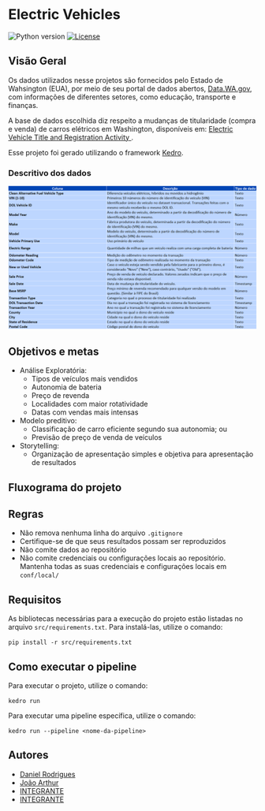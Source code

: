 # Electric Vehicles

![Python version](https://img.shields.io/badge/python-3.10%20-blue.svg)
[![License](https://img.shields.io/badge/license-Apache%202.0-blue.svg)](https://github.com/daniel64bit/biofuel_brazil_plants/blob/main/LICENSE.md)

## Visão Geral

Os dados utilizados nesse projetos são fornecidos pelo Estado de Wahsington (EUA), por meio de seu portal de dados abertos, [Data.WA.gov](https://data.wa.gov/), com informações de diferentes setores, como educação, transporte e finanças.

A base de dados escolhida diz respeito a mudanças de titularidade (compra e venda) de carros elétricos em Washington, disponíveis em: [Electric Vehicle Title and Registration Activity
](https://data.wa.gov/Transportation/Electric-Vehicle-Title-and-Registration-Activity/rpr4-cgyd).

Esse projeto foi gerado utilizando o framework [Kedro](https://docs.kedro.org/en/stable/).

### Descritivo dos dados
![Descritivo](docs/images/database_description.png)


## Objetivos e metas
- Análise Exploratória:
  - Tipos de veículos mais vendidos
  - Autonomia de bateria
  - Preço de revenda
  - Localidades com maior rotatividade
  - Datas com vendas mais intensas
- Modelo preditivo:
  - Classificação de carro eficiente segundo sua autonomia; ou
  - Previsão de preço de venda de veículos
- Storytelling:
  - Organização de apresentação simples e objetiva para apresentação de resultados

## Fluxograma do projeto

## Regras

- Não remova nenhuma linha do arquivo `.gitignore`
- Certifique-se de que seus resultados possam ser reproduzidos
- Não comite dados ao repositório
- Não comite credenciais ou configurações locais ao repositório. Mantenha todas as suas credenciais e configurações locais em `conf/local/`

## Requisitos

As bibliotecas necessárias para a execução do projeto estão listadas no arquivo `src/requirements.txt`. Para instalá-las, utilize o comando:

```
pip install -r src/requirements.txt
```

## Como executar o pipeline

Para executar o projeto, utilize o comando:

```
kedro run
```

Para executar uma pipeline específica, utilize o comando:
```
kedro run --pipeline <nome-da-pipeline>
```

## Autores

- [Daniel Rodrigues](https://www.linkedin.com/in/danielrod147/)
- [João Arthur](https://www.linkedin.com/in/jarthurcs25/)
- [INTEGRANTE](LINK)
- [INTEGRANTE](LINK)

